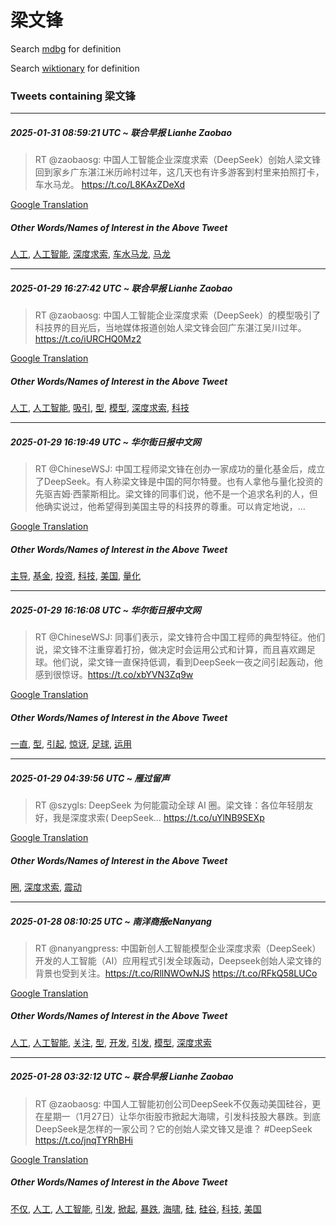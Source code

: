 # 梁文锋

Search [mdbg](https://www.mdbg.net/chinese/dictionary?page=worddict&wdrst=0&wdqb=梁文锋) for definition

Search [wiktionary](https://en.wiktionary.org/wiki/梁文锋) for definition

### Tweets containing 梁文锋

___
##### 2025-01-31 08:59:21 UTC ~ 联合早报 Lianhe Zaobao
> RT @zaobaosg: 中国人工智能企业深度求索（DeepSeek）创始人梁文锋回到家乡广东湛江米历岭村过年，这几天也有许多游客到村里来拍照打卡，车水马龙。 https://t.co/L8KAxZDeXd

[Google Translation](https://translate.google.com/?hi=en&tab=TT&sl=zh-CN&tl=en&op=translate&text=RT+%40zaobaosg%3A+%E4%B8%AD%E5%9B%BD%E4%BA%BA%E5%B7%A5%E6%99%BA%E8%83%BD%E4%BC%81%E4%B8%9A%E6%B7%B1%E5%BA%A6%E6%B1%82%E7%B4%A2%EF%BC%88DeepSeek%EF%BC%89%E5%88%9B%E5%A7%8B%E4%BA%BA%E6%A2%81%E6%96%87%E9%94%8B%E5%9B%9E%E5%88%B0%E5%AE%B6%E4%B9%A1%E5%B9%BF%E4%B8%9C%E6%B9%9B%E6%B1%9F%E7%B1%B3%E5%8E%86%E5%B2%AD%E6%9D%91%E8%BF%87%E5%B9%B4%EF%BC%8C%E8%BF%99%E5%87%A0%E5%A4%A9%E4%B9%9F%E6%9C%89%E8%AE%B8%E5%A4%9A%E6%B8%B8%E5%AE%A2%E5%88%B0%E6%9D%91%E9%87%8C%E6%9D%A5%E6%8B%8D%E7%85%A7%E6%89%93%E5%8D%A1%EF%BC%8C%E8%BD%A6%E6%B0%B4%E9%A9%AC%E9%BE%99%E3%80%82+https%3A%2F%2Ft.co%2FL8KAxZDeXd)
##### Other Words/Names of Interest in the Above Tweet
[人工](人工.md), [人工智能](人工智能.md), [深度求索](深度求索.md), [车水马龙](车水马龙.md), [马龙](马龙.md)
___
##### 2025-01-29 16:27:42 UTC ~ 联合早报 Lianhe Zaobao
> RT @zaobaosg: 中国人工智能企业深度求索（DeepSeek）的模型吸引了科技界的目光后，当地媒体报道创始人梁文锋会回广东湛江吴川过年。  https://t.co/iURCHQ0Mz2

[Google Translation](https://translate.google.com/?hi=en&tab=TT&sl=zh-CN&tl=en&op=translate&text=RT+%40zaobaosg%3A+%E4%B8%AD%E5%9B%BD%E4%BA%BA%E5%B7%A5%E6%99%BA%E8%83%BD%E4%BC%81%E4%B8%9A%E6%B7%B1%E5%BA%A6%E6%B1%82%E7%B4%A2%EF%BC%88DeepSeek%EF%BC%89%E7%9A%84%E6%A8%A1%E5%9E%8B%E5%90%B8%E5%BC%95%E4%BA%86%E7%A7%91%E6%8A%80%E7%95%8C%E7%9A%84%E7%9B%AE%E5%85%89%E5%90%8E%EF%BC%8C%E5%BD%93%E5%9C%B0%E5%AA%92%E4%BD%93%E6%8A%A5%E9%81%93%E5%88%9B%E5%A7%8B%E4%BA%BA%E6%A2%81%E6%96%87%E9%94%8B%E4%BC%9A%E5%9B%9E%E5%B9%BF%E4%B8%9C%E6%B9%9B%E6%B1%9F%E5%90%B4%E5%B7%9D%E8%BF%87%E5%B9%B4%E3%80%82++https%3A%2F%2Ft.co%2FiURCHQ0Mz2)
##### Other Words/Names of Interest in the Above Tweet
[人工](人工.md), [人工智能](人工智能.md), [吸引](吸引.md), [型](型.md), [模型](模型.md), [深度求索](深度求索.md), [科技](科技.md)
___
##### 2025-01-29 16:19:49 UTC ~ 华尔街日报中文网
> RT @ChineseWSJ: 中国工程师梁文锋在创办一家成功的量化基金后，成立了DeepSeek。有人称梁文锋是中国的阿尔特曼。也有人拿他与量化投资的先驱吉姆·西蒙斯相比。梁文锋的同事们说，他不是一个追求名利的人，但他确实说过，他希望得到美国主导的科技界的尊重。可以肯定地说，…

[Google Translation](https://translate.google.com/?hi=en&tab=TT&sl=zh-CN&tl=en&op=translate&text=RT+%40ChineseWSJ%3A+%E4%B8%AD%E5%9B%BD%E5%B7%A5%E7%A8%8B%E5%B8%88%E6%A2%81%E6%96%87%E9%94%8B%E5%9C%A8%E5%88%9B%E5%8A%9E%E4%B8%80%E5%AE%B6%E6%88%90%E5%8A%9F%E7%9A%84%E9%87%8F%E5%8C%96%E5%9F%BA%E9%87%91%E5%90%8E%EF%BC%8C%E6%88%90%E7%AB%8B%E4%BA%86DeepSeek%E3%80%82%E6%9C%89%E4%BA%BA%E7%A7%B0%E6%A2%81%E6%96%87%E9%94%8B%E6%98%AF%E4%B8%AD%E5%9B%BD%E7%9A%84%E9%98%BF%E5%B0%94%E7%89%B9%E6%9B%BC%E3%80%82%E4%B9%9F%E6%9C%89%E4%BA%BA%E6%8B%BF%E4%BB%96%E4%B8%8E%E9%87%8F%E5%8C%96%E6%8A%95%E8%B5%84%E7%9A%84%E5%85%88%E9%A9%B1%E5%90%89%E5%A7%86%C2%B7%E8%A5%BF%E8%92%99%E6%96%AF%E7%9B%B8%E6%AF%94%E3%80%82%E6%A2%81%E6%96%87%E9%94%8B%E7%9A%84%E5%90%8C%E4%BA%8B%E4%BB%AC%E8%AF%B4%EF%BC%8C%E4%BB%96%E4%B8%8D%E6%98%AF%E4%B8%80%E4%B8%AA%E8%BF%BD%E6%B1%82%E5%90%8D%E5%88%A9%E7%9A%84%E4%BA%BA%EF%BC%8C%E4%BD%86%E4%BB%96%E7%A1%AE%E5%AE%9E%E8%AF%B4%E8%BF%87%EF%BC%8C%E4%BB%96%E5%B8%8C%E6%9C%9B%E5%BE%97%E5%88%B0%E7%BE%8E%E5%9B%BD%E4%B8%BB%E5%AF%BC%E7%9A%84%E7%A7%91%E6%8A%80%E7%95%8C%E7%9A%84%E5%B0%8A%E9%87%8D%E3%80%82%E5%8F%AF%E4%BB%A5%E8%82%AF%E5%AE%9A%E5%9C%B0%E8%AF%B4%EF%BC%8C%E2%80%A6)
##### Other Words/Names of Interest in the Above Tweet
[主导](主导.md), [基金](基金.md), [投资](投资.md), [科技](科技.md), [美国](美国.md), [量化](量化.md)
___
##### 2025-01-29 16:16:08 UTC ~ 华尔街日报中文网
> RT @ChineseWSJ: 同事们表示，梁文锋符合中国工程师的典型特征。他们说，梁文锋不注重穿着打扮，做决定时会运用公式和计算，而且喜欢踢足球。他们说，梁文锋一直保持低调，看到DeepSeek一夜之间引起轰动，他感到很惊讶。https://t.co/xbYVN3Zq9w

[Google Translation](https://translate.google.com/?hi=en&tab=TT&sl=zh-CN&tl=en&op=translate&text=RT+%40ChineseWSJ%3A+%E5%90%8C%E4%BA%8B%E4%BB%AC%E8%A1%A8%E7%A4%BA%EF%BC%8C%E6%A2%81%E6%96%87%E9%94%8B%E7%AC%A6%E5%90%88%E4%B8%AD%E5%9B%BD%E5%B7%A5%E7%A8%8B%E5%B8%88%E7%9A%84%E5%85%B8%E5%9E%8B%E7%89%B9%E5%BE%81%E3%80%82%E4%BB%96%E4%BB%AC%E8%AF%B4%EF%BC%8C%E6%A2%81%E6%96%87%E9%94%8B%E4%B8%8D%E6%B3%A8%E9%87%8D%E7%A9%BF%E7%9D%80%E6%89%93%E6%89%AE%EF%BC%8C%E5%81%9A%E5%86%B3%E5%AE%9A%E6%97%B6%E4%BC%9A%E8%BF%90%E7%94%A8%E5%85%AC%E5%BC%8F%E5%92%8C%E8%AE%A1%E7%AE%97%EF%BC%8C%E8%80%8C%E4%B8%94%E5%96%9C%E6%AC%A2%E8%B8%A2%E8%B6%B3%E7%90%83%E3%80%82%E4%BB%96%E4%BB%AC%E8%AF%B4%EF%BC%8C%E6%A2%81%E6%96%87%E9%94%8B%E4%B8%80%E7%9B%B4%E4%BF%9D%E6%8C%81%E4%BD%8E%E8%B0%83%EF%BC%8C%E7%9C%8B%E5%88%B0DeepSeek%E4%B8%80%E5%A4%9C%E4%B9%8B%E9%97%B4%E5%BC%95%E8%B5%B7%E8%BD%B0%E5%8A%A8%EF%BC%8C%E4%BB%96%E6%84%9F%E5%88%B0%E5%BE%88%E6%83%8A%E8%AE%B6%E3%80%82https%3A%2F%2Ft.co%2FxbYVN3Zq9w)
##### Other Words/Names of Interest in the Above Tweet
[一直](一直.md), [型](型.md), [引起](引起.md), [惊讶](惊讶.md), [足球](足球.md), [运用](运用.md)
___
##### 2025-01-29 04:39:56 UTC ~ 雁过留声
> RT @szygls: DeepSeek 为何能震动全球 AI 圈。梁文锋：各位年轻朋友好，我是深度求索( DeepSeek… https://t.co/uYlNB9SEXp

[Google Translation](https://translate.google.com/?hi=en&tab=TT&sl=zh-CN&tl=en&op=translate&text=RT+%40szygls%3A+DeepSeek+%E4%B8%BA%E4%BD%95%E8%83%BD%E9%9C%87%E5%8A%A8%E5%85%A8%E7%90%83+AI+%E5%9C%88%E3%80%82%E6%A2%81%E6%96%87%E9%94%8B%EF%BC%9A%E5%90%84%E4%BD%8D%E5%B9%B4%E8%BD%BB%E6%9C%8B%E5%8F%8B%E5%A5%BD%EF%BC%8C%E6%88%91%E6%98%AF%E6%B7%B1%E5%BA%A6%E6%B1%82%E7%B4%A2%28+DeepSeek%E2%80%A6+https%3A%2F%2Ft.co%2FuYlNB9SEXp)
##### Other Words/Names of Interest in the Above Tweet
[圈](圈.md), [深度求索](深度求索.md), [震动](震动.md)
___
##### 2025-01-28 08:10:25 UTC ~ 南洋商报eNanyang
> RT @nanyangpress: 中国新创人工智能模型企业深度求索（DeepSeek）开发的人工智能（AI）应用程式引发全球轰动，Deepseek创始人梁文锋的背景也受到关注。https://t.co/RllNWOwNJS https://t.co/RFkQ58LUCo

[Google Translation](https://translate.google.com/?hi=en&tab=TT&sl=zh-CN&tl=en&op=translate&text=RT+%40nanyangpress%3A+%E4%B8%AD%E5%9B%BD%E6%96%B0%E5%88%9B%E4%BA%BA%E5%B7%A5%E6%99%BA%E8%83%BD%E6%A8%A1%E5%9E%8B%E4%BC%81%E4%B8%9A%E6%B7%B1%E5%BA%A6%E6%B1%82%E7%B4%A2%EF%BC%88DeepSeek%EF%BC%89%E5%BC%80%E5%8F%91%E7%9A%84%E4%BA%BA%E5%B7%A5%E6%99%BA%E8%83%BD%EF%BC%88AI%EF%BC%89%E5%BA%94%E7%94%A8%E7%A8%8B%E5%BC%8F%E5%BC%95%E5%8F%91%E5%85%A8%E7%90%83%E8%BD%B0%E5%8A%A8%EF%BC%8CDeepseek%E5%88%9B%E5%A7%8B%E4%BA%BA%E6%A2%81%E6%96%87%E9%94%8B%E7%9A%84%E8%83%8C%E6%99%AF%E4%B9%9F%E5%8F%97%E5%88%B0%E5%85%B3%E6%B3%A8%E3%80%82https%3A%2F%2Ft.co%2FRllNWOwNJS+https%3A%2F%2Ft.co%2FRFkQ58LUCo)
##### Other Words/Names of Interest in the Above Tweet
[人工](人工.md), [人工智能](人工智能.md), [关注](关注.md), [型](型.md), [开发](开发.md), [引发](引发.md), [模型](模型.md), [深度求索](深度求索.md)
___
##### 2025-01-28 03:32:12 UTC ~ 联合早报 Lianhe Zaobao
> RT @zaobaosg: 中国人工智能初创公司DeepSeek不仅轰动美国硅谷，更在星期一（1月27日）让华尔街股市掀起大海啸，引发科技股大暴跌。到底DeepSeek是怎样的一家公司？它的创始人梁文锋又是谁？  #DeepSeek https://t.co/jnqTYRhBHi

[Google Translation](https://translate.google.com/?hi=en&tab=TT&sl=zh-CN&tl=en&op=translate&text=RT+%40zaobaosg%3A+%E4%B8%AD%E5%9B%BD%E4%BA%BA%E5%B7%A5%E6%99%BA%E8%83%BD%E5%88%9D%E5%88%9B%E5%85%AC%E5%8F%B8DeepSeek%E4%B8%8D%E4%BB%85%E8%BD%B0%E5%8A%A8%E7%BE%8E%E5%9B%BD%E7%A1%85%E8%B0%B7%EF%BC%8C%E6%9B%B4%E5%9C%A8%E6%98%9F%E6%9C%9F%E4%B8%80%EF%BC%881%E6%9C%8827%E6%97%A5%EF%BC%89%E8%AE%A9%E5%8D%8E%E5%B0%94%E8%A1%97%E8%82%A1%E5%B8%82%E6%8E%80%E8%B5%B7%E5%A4%A7%E6%B5%B7%E5%95%B8%EF%BC%8C%E5%BC%95%E5%8F%91%E7%A7%91%E6%8A%80%E8%82%A1%E5%A4%A7%E6%9A%B4%E8%B7%8C%E3%80%82%E5%88%B0%E5%BA%95DeepSeek%E6%98%AF%E6%80%8E%E6%A0%B7%E7%9A%84%E4%B8%80%E5%AE%B6%E5%85%AC%E5%8F%B8%EF%BC%9F%E5%AE%83%E7%9A%84%E5%88%9B%E5%A7%8B%E4%BA%BA%E6%A2%81%E6%96%87%E9%94%8B%E5%8F%88%E6%98%AF%E8%B0%81%EF%BC%9F++%23DeepSeek+https%3A%2F%2Ft.co%2FjnqTYRhBHi)
##### Other Words/Names of Interest in the Above Tweet
[不仅](不仅.md), [人工](人工.md), [人工智能](人工智能.md), [引发](引发.md), [掀起](掀起.md), [暴跌](暴跌.md), [海啸](海啸.md), [硅](硅.md), [硅谷](硅谷.md), [科技](科技.md), [美国](美国.md)
